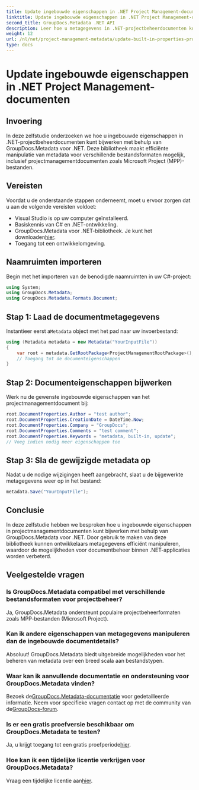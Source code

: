 ```yaml
---
title: Update ingebouwde eigenschappen in .NET Project Management-documenten
linktitle: Update ingebouwde eigenschappen in .NET Project Management-documenten
second_title: GroupDocs.Metadata .NET API
description: Leer hoe u metagegevens in .NET-projectbeheerdocumenten kunt bijwerken met GroupDocs.Metadata voor .NET. Verbeter het documentbeheer efficiënt.
weight: 12
url: /nl/net/project-management-metadata/update-built-in-properties-project-management-documents/
type: docs
---
```

# Update ingebouwde eigenschappen in .NET Project Management-documenten

## Invoering
In deze zelfstudie onderzoeken we hoe u ingebouwde eigenschappen in .NET-projectbeheerdocumenten kunt bijwerken met behulp van GroupDocs.Metadata voor .NET. Deze bibliotheek maakt efficiënte manipulatie van metadata voor verschillende bestandsformaten mogelijk, inclusief projectmanagementdocumenten zoals Microsoft Project (MPP)-bestanden.
## Vereisten
Voordat u de onderstaande stappen onderneemt, moet u ervoor zorgen dat u aan de volgende vereisten voldoet:
- Visual Studio is op uw computer geïnstalleerd.
- Basiskennis van C# en .NET-ontwikkeling.
-  GroupDocs.Metadata voor .NET-bibliotheek. Je kunt het downloaden[hier](https://releases.groupdocs.com/metadata/net/).
- Toegang tot een ontwikkelomgeving.

## Naamruimten importeren
Begin met het importeren van de benodigde naamruimten in uw C#-project:
```csharp
using System;
using GroupDocs.Metadata;
using GroupDocs.Metadata.Formats.Document;
```
## Stap 1: Laad de documentmetagegevens
 Instantieer eerst a`Metadata` object met het pad naar uw invoerbestand:
```csharp
using (Metadata metadata = new Metadata("YourInputFile"))
{
    var root = metadata.GetRootPackage<ProjectManagementRootPackage>();
    // Toegang tot de documenteigenschappen
}
```
## Stap 2: Documenteigenschappen bijwerken
Werk nu de gewenste ingebouwde eigenschappen van het projectmanagementdocument bij:
```csharp
root.DocumentProperties.Author = "test author";
root.DocumentProperties.CreationDate = DateTime.Now;
root.DocumentProperties.Company = "GroupDocs";
root.DocumentProperties.Comments = "test comment";
root.DocumentProperties.Keywords = "metadata, built-in, update";
// Voeg indien nodig meer eigenschappen toe
```
## Stap 3: Sla de gewijzigde metadata op
Nadat u de nodige wijzigingen heeft aangebracht, slaat u de bijgewerkte metagegevens weer op in het bestand:
```csharp
metadata.Save("YourInputFile");
```

## Conclusie
In deze zelfstudie hebben we besproken hoe u ingebouwde eigenschappen in projectmanagementdocumenten kunt bijwerken met behulp van GroupDocs.Metadata voor .NET. Door gebruik te maken van deze bibliotheek kunnen ontwikkelaars metagegevens efficiënt manipuleren, waardoor de mogelijkheden voor documentbeheer binnen .NET-applicaties worden verbeterd.

## Veelgestelde vragen
### Is GroupDocs.Metadata compatibel met verschillende bestandsformaten voor projectbeheer?
Ja, GroupDocs.Metadata ondersteunt populaire projectbeheerformaten zoals MPP-bestanden (Microsoft Project).
### Kan ik andere eigenschappen van metagegevens manipuleren dan de ingebouwde documentdetails?
Absoluut! GroupDocs.Metadata biedt uitgebreide mogelijkheden voor het beheren van metadata over een breed scala aan bestandstypen.
### Waar kan ik aanvullende documentatie en ondersteuning voor GroupDocs.Metadata vinden?
 Bezoek de[GroupDocs.Metadata-documentatie](https://tutorials.groupdocs.com/metadata/net/) voor gedetailleerde informatie. Neem voor specifieke vragen contact op met de community van de[GroupDocs-forum](https://forum.groupdocs.com/c/metadata/14).
### Is er een gratis proefversie beschikbaar om GroupDocs.Metadata te testen?
 Ja, u krijgt toegang tot een gratis proefperiode[hier](https://releases.groupdocs.com/).
### Hoe kan ik een tijdelijke licentie verkrijgen voor GroupDocs.Metadata?
 Vraag een tijdelijke licentie aan[hier](https://purchase.groupdocs.com/temporary-license/).